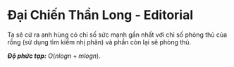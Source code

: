 # Đại Chiến Thần Long - Editorial

Ta sẽ cử ra anh hùng có chỉ số sức mạnh gần nhất với chỉ số phòng thủ của rồng (sử dụng tìm kiếm nhị phân) và phần còn lại sẽ phòng thủ.

***Độ phức tạp:*** $O(nlogn + mlogn)$.